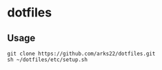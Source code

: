 # dotfiles

## Usage

```
git clone https://github.com/arks22/dotfiles.git
sh ~/dotfiles/etc/setup.sh
```

